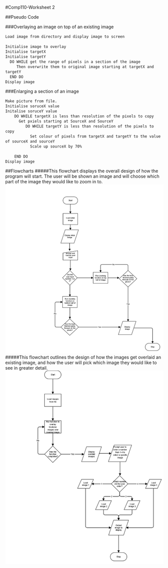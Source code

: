 #Comp110-Worksheet 2

##Pseudo Code


###Overlaying an image on top of an existing image
```
Load image from directory and display image to screen

Initialise image to overlay
Initialise targetX 
Initialise targetY
  DO WHILE get the range of pixels in a section of the image 
     Then overwrite them to original image starting at targetX and targetY
  END DO
Display image
```
###Enlarging a section of an image
```
Make picture from file.
Initialise soruceX value
Initalise soruceY value
    DO WHILE targetX is less than resolution of the pixels to copy
      Get pxiels starting at SourceX and SourceY
         DO WHILE targetY is less than resolution of the pixels to copy
           Set colour of pixels from targetX and targetY to the value of sourceX and sourceY
           Scale up sourceX by 70%

    END DO
Display image
```


##Flowcharts
#####This flowchart displays the overall design of how the program will start. The user will be shown an image and will choose which part of the image they would like to zoom in to.
![alt text](https://raw.githubusercontent.com/Alli1223/comp110-worksheets/master/Worksheet%202/design_function_1.png "Flow Chart 1")
#####This flowchart outlines the design of how the images get overlaid an existing image, and how the user will pick which image they would like to see in greater detail.
![alt text](https://raw.githubusercontent.com/Alli1223/comp110-worksheets/master/Worksheet%202/design_function_2.png "Flow Chart 1")

